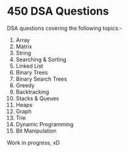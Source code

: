 # 450 DSA Questions

DSA questions covering the following topics:-

1. Array
2. Matrix
3. String
4. Searching & Sorting
5. Linked List
6. Binary Trees
7. Binary Search Trees
8. Greedy
9. Backtracking
10. Stacks & Queues 
11. Heaps
12. Graph
13. Trie
14. Dynamic Programming 
15. Bit Manipulation

Work in progress, xD

